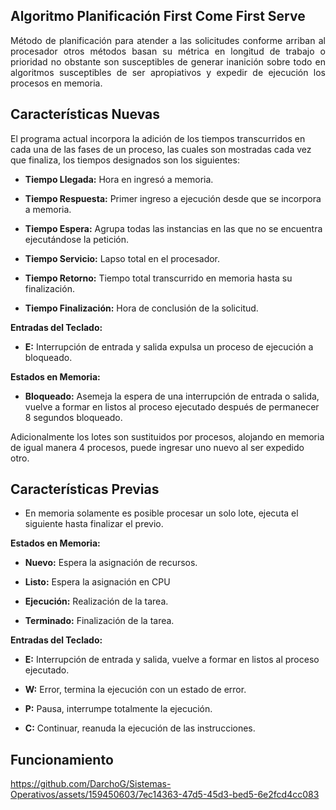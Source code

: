 ## **Algoritmo Planificación First Come First Serve**

<p align="justify">
Método de planificación para atender a las solicitudes conforme arriban al procesador otros métodos basan su métrica en longitud de trabajo o prioridad no obstante son susceptibles de generar inanición sobre todo en algoritmos susceptibles de ser apropiativos y expedir de ejecución los procesos en memoria.
</p>

## **Características Nuevas**

El programa actual incorpora la adición de los tiempos transcurridos en cada una de las fases de un proceso, las cuales son mostradas cada vez que finaliza, los tiempos designados son los siguientes:

- **Tiempo Llegada:** Hora en ingresó a memoria.

- **Tiempo Respuesta:** Primer ingreso a ejecución desde que se incorpora a memoria.

- **Tiempo Espera:** Agrupa todas las instancias en las que no se encuentra ejecutándose la petición.

- **Tiempo Servicio:** Lapso total en el procesador.

- **Tiempo Retorno:** Tiempo total transcurrido en memoria hasta su finalización.

- **Tiempo Finalización:** Hora de conclusión de la solicitud.

**Entradas del Teclado:**

- **E:** Interrupción de entrada y salida expulsa un proceso de ejecución a bloqueado.

**Estados en Memoria:**

- **Bloqueado:** Asemeja la espera de una interrupción de entrada o salida, vuelve a formar en listos al proceso ejecutado después de permanecer 8 segundos bloqueado.

Adicionalmente los lotes son sustituidos por procesos, alojando en memoria de igual manera 4 procesos, puede ingresar uno nuevo al ser expedido otro. 

## **Características Previas**

- En memoria solamente es posible procesar un solo lote, ejecuta el siguiente hasta finalizar el previo.

**Estados en Memoria:**

- **Nuevo:** Espera la asignación de recursos.

- **Listo:** Espera la asignación en CPU

- **Ejecución:** Realización de la tarea.

- **Terminado:** Finalización de la tarea.

**Entradas del Teclado:**

- **E:** Interrupción de entrada y salida, vuelve a formar en listos al proceso ejecutado.

- **W:** Error, termina la ejecución con un estado de error.

- **P:** Pausa, interrumpe totalmente la ejecución.

- **C:** Continuar, reanuda la ejecución de las instrucciones.

## **Funcionamiento**

https://github.com/DarchoG/Sistemas-Operativos/assets/159450603/7ec14363-47d5-45d3-bed5-6e2fcd4cc083
